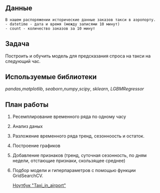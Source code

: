 ## Данные

    В нашем распоряжении исторические данные заказов такси в аэропорту.
    - datetime - дата и время (между записями 10 минут)
    - count - количество заказов за 10 минут

## Задача

Построить и обучить модель для предсказания спроса на такси на следующий час. 

## Используемые библиотеки
*pandas*,*matplotlib*, *seaborn*,*numpy*,*scipy*, *sklearn*, *LGBMRegressor*

## План работы

1. Ресемплирование временного ряда по одному часу
2. Анализ даных
3. Разложение временного ряда тренд, сезонноость и остаток.
4. Построение графиков
5. Добавление признаков (тренд, суточная сезонность, по дням недели, отстающие признаки, скользящее среднее)
6. Подбор модели и гиперпараметров с помощью функции GridSearchCV.
    
   [Ноутбук "Taxi_in_airport"](https://nbviewer.jupyter.org/github/Timsa27/sample_project/blob/main/taxi_in_airport/taxi_in_airports.ipynb/ "Необязательная подсказка")
